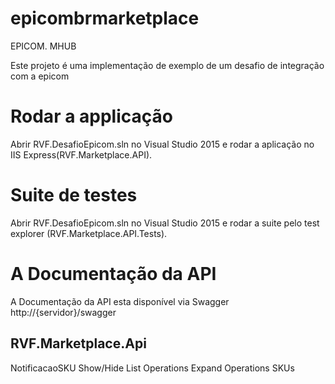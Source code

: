 # epicombrmarketplace
EPICOM. MHUB 

Este projeto é uma implementação de exemplo de um desafio de integração com a epicom

<h1>Rodar a applicação </h1>

Abrir RVF.DesafioEpicom.sln no Visual Studio 2015 e rodar a aplicação no IIS Express(RVF.Marketplace.API).

<h1>Suite de testes</h1>

Abrir RVF.DesafioEpicom.sln no Visual Studio 2015 e rodar a suite pelo test explorer (RVF.Marketplace.API.Tests).

<H1>A Documentação da API  </H1>

A Documentação da API esta disponível via Swagger http://{servidor}/swagger

<H2>RVF.Marketplace.Api</H2>
NotificacaoSKU Show/Hide List Operations Expand Operations
SKUs
